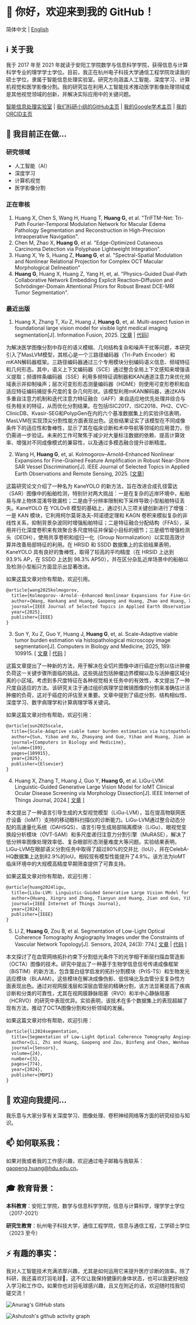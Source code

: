 # 👋 你好，欢迎来到我的 GitHub！

简体中文 | [English](https://github.com/PeakVision0814/PeakVision0814/blob/main/README.md)

## ℹ️ 关于我

我于 2017 年至 2021 年就读于安阳工学院数学与信息科学学院，获得信息与计算科学专业的理学学士学位。目前，我正在杭州电子科技大学通信工程学院攻读我的硕士学位，隶属于智能信息处理实验室。研究方向涵盖人工智能、深度学习、计算机视觉和医学影像分割。我的研究旨在利用人工智能技术推动医学影像处理领域或是其他视觉领域的创新，并解决实际应用中的关键问题。

[智能信息处理实验室](http://iipl.net.cn/) | [我们科研小组的GitHub主页](https://github.com/IMOP-lab) | [我的Google学术主页](https://scholar.google.com/citations?user=RDfnwXMAAAAJ&hl=zh-CN) | [我的ORCID主页](https://orcid.org/0009-0008-3190-5669)

## 🔭 我目前正在做...

### 研究领域

- 人工智能（AI）
- 深度学习
- 计算机视觉
- 医学影像分割

### 正在审核

1. Huang X, Chen S, Wang H, Huang T, **Huang G,** et al. "TriFTM-Net: Tri-Path Fourier-Temporal Modulation Network for Macular Edema Pathology Segmentation and Reconstruction in High-Precision Intraoperative Navigation".
2. Chen M, Zhao X, **Huang G**, et al. "Edge-Optimized Cutaneous Carcinoma Detection via Polyphase Lightweight Integration".
3. Huang X, Ye S, Huang Z, **Huang G**, et al. "Spectral-Spatial Modulation and Nonlinear Relational Projection for Complex OCT Macular Morphological Delineation"
4. **Huang G**, Huang X, Huang Z, Yang H, et, al. "Physics-Guided Dual-Path Collaborative Network Embedding Explicit Reaction–Diffusion and Schrödinger-Domain Attentional Priors for Robust Breast DCE-MRI Tumor Segmentation".

### 最近出版

1. Huang X, Zhang T, Xu Z, Huang J, **Huang G**, et, al. Multi-aspect fusion in foundational large vision model for visible light medical imaging segmentation[J]. Information Fusion, 2025. [[文章](https://linkinghub.elsevier.com/retrieve/pii/S1566253525004580) | [代码](https://github.com/IMOP-lab/MasLVM-Pytorch)]

为解决医学图像分割中存在的语义模糊、几何结构复杂和噪声干扰等问题，本研究引入了MasLVM模型，其核心是一个三路径编码器（Tri-Path Encoder）和mKAN解码器框架。三路径编码器通过三个专用模块分别编码语义信息、频域特征和几何形态。其中，语义上下文编码器（SCE）通过整合全局上下文感知来增强语义提取；频谱样条编码器（SSE）利用多频特征调制器和KAN通道注意力来优化频域表示并抑制噪声；层次可变形形态测量编码器（HDME）则使用可变形卷积和自适应特征编码捕捉多尺度的复杂几何形状。该模型利用mKAN解码器，通过KAN多重自注意力机制和迭代注意力特征融合（iAFF）来自适应地优先处理并综合与任务相关的特征，从而优化分割结果。在包括ISIC2017、ISIC2018、PH2、CVC-ClinicDB、Kvasir-SEG和PolypGen在内的六个基准数据集上的实验评估表明，MasLVM在实现顶尖分割性能方面表现出色。这些结果证实了该模型在不同成像条件下的适应性和鲁棒性，显示了其在临床诊断和术中导航等领域的应用潜力，但仍需进一步验证。未来的工作可聚焦于减少对大量标注数据的依赖、提高计算效率、增强对不同成像模式的兼容性，以及通过多模态融合提升诊断精度。

2. Wang H, **Huang G**, et, al. Kolmogorov–Arnold–Enhanced Nonlinear Expansions for Fine-Grained Feature Amplification in Robust Near-Shore SAR Vessel Discrimination[J]. IEEE Journal of Selected Topics in Applied Earth Observations and Remote Sensing, 2025. [[文章](https://doi.org/10.1109/jstars.2025.3575439)]

这篇研究论文介绍了一种名为 KaneYOLO 的新方法，旨在改进合成孔径雷达（SAR）图像中的船舶检测，特别针对两大挑战：一是在复杂的近岸环境中，船舶易与岸上物体混淆导致漏检；二是由于分辨率限制和下采样导致小型船舶特征丢失。KaneYOLO 在 YOLOv8 模型的基础上，通过引入三项关键创新进行了增强：一是 KAN 模块，它利用柯尔莫哥洛夫-阿诺德定理和 KAGN 卷积来模拟复杂的非线性关系，抑制背景杂波同时增强船舶特征；二是特征融合分配结构（FFAS），采用并行化深度卷积来有效聚合多尺度特征并保留小目标的细节；三是细节增强检测头（DEDH），使用共享卷积和组归一化（Group Normalization）以实现高效计算并改善局部特征的利用。在 HRSID 和 SSDD 数据集上的实验结果表明，KaneYOLO 具有良好的鲁棒性，取得了较高的平均精度（在 HRSID 上达到 93.9% AP，在 SSDD 上达到 98.3% AP50），并在区分杂乱近岸场景中的船舶以及检测小型船只方面显示出显著改进。

如果这篇文章对你有帮助，欢迎引用。

```latex
@article{wang2025kolmogorov,
  title={Kolmogorov--Arnold--Enhanced Nonlinear Expansions for Fine-Grained Feature Amplification in Robust Near-Shore SAR Vessel Discrimination},
  author={Wang, Hankang and Huang, Gaopeng and Huang, Zhao and Huang, Xingru and Xu, Zhaoyang and Zheng, Zhiwen and Liu, Shanwei and Wei, Shiqing and Liu, Jin and Zhang, Xiaoshuai},
  journal={IEEE Journal of Selected Topics in Applied Earth Observations and Remote Sensing},
  year={2025},
  publisher={IEEE}
}
```

3. Sun Y, Xu Z, Guo Y, Huang J, **Huang G**, et, al. Scale-Adaptive viable tumor burden estimation via histopathological microscopy image segmentation[J]. Computers in Biology and Medicine, 2025, 189: 109915. [ [文章](https://www.sciencedirect.com/science/article/pii/S0010482525002665) | [代码](https://github.com/IMOP-lab/Scale-Adaptive-Net) ]

这篇文章提出了一种新的方法，用于解决在全切片图像中进行癌症分割以估计肿瘤负荷这一关键步骤所面临的挑战。这些挑战包括肿瘤边界模糊以及与活肿瘤区域分离的小区域。考虑到多尺度特征在各种视觉相关任务中的有效性，本文提出了一种尺度自适应的方法。该研究关注于通过组织病理学显微镜图像的分割来准确估计活肿瘤的负荷，这对于癌症的评估至关重要。文章中提到了癌症分割、结构相似性、深度学习、数字病理学和计算病理学等关键词。

如果这篇文章对你有帮助，欢迎引用：

```latex
@article{sun2025scale,
  title={Scale-Adaptive viable tumor burden estimation via histopathological microscopy image segmentation},
  author={Sun, Yibao and Xu, Zhaoyang and Guo, Yihao and Huang, Jian and Huang, Gaopeng and Huang, Tangsen and Zhao, Lou and Jiang, Shaowei and Zheng, Zhiwen and Liu, Jin and others},
  journal={Computers in Biology and Medicine},
  volume={189},
  pages={109915},
  year={2025},
  publisher={Elsevier}
}
```

4. Huang X, Zhang T, Huang J, Guo Y, **Huang G,** et al. LiGu-LVM: Linguistic-Guided Generative Large Vision Model for IoMT Clinical Ocular Disease Screening via Morphology Dissection[J]. IEEE Internet of Things Journal, 2024.[ [文章](https://ieeexplore.ieee.org/abstract/document/10742080) ]

本文提出了一种语言引导生成的大型视觉模型（LiGu-LVM），旨在提高物联网医疗设备（IoMT）支持的移动眼科扫描仪的诊断能力。LiGu-LVM通过整合动态分配的高速量化系统（DAHSQS）、语言引导生成局部隔离模块（LiGu）、眼视觉变换段分析模块（OVT-SAM）和多尺度递归注意力分割引擎（MuRASE），解决了低分辨率图像处理效率低、复杂眼部形态测量难度大等问题。实验结果表明，LiGu-LVM在眼部语义分割任务中取得了超过80%的交并比（IoU），并在CelebA-HQ数据集上达到82.9%的IoU，相较现有模型性能提升了4.9%。该方法为IoMT临床环境中的大规模高精度早期筛查提供了可靠支持。

如果这篇文章对你有帮助，欢迎引用：
```latex
@article{huang2024ligu,
  title={LiGu-LVM: Linguistic-Guided Generative Large Vision Model for IoMT Clinical Ocular Disease Screening via Morphology Dissection},
  author={Huang, Xingru and Zhang, Tianyun and Huang, Jian and Guo, Yihao and Huang, Gaopeng and Yang, Han and Zheng, Zhiwen and Zhao, Lou and Jiang, Shaowei and Liu, Jin and others},
  journal={IEEE Internet of Things Journal},
  year={2024},
  publisher={IEEE}
}
```

5. Li Z, **Huang G**, Zou B, et al. Segmentation of Low-Light Optical Coherence Tomography Angiography Images under the Constraints of Vascular Network Topology[J]. Sensors, 2024, 24(3): 774.[ [文章](https://www.mdpi.com/1424-8220/24/3/774) | [代码](https://github.com/RicoLeehdu/BiSTIM) ]


本文探讨了在血管网络拓扑约束下分割低光条件下的光学相干断层扫描血管造影（OCTA）图像的技术。研究中提出了一种基于生物学信息信号传递成像框架（BiSTIM）的新方法，包含蛋白组学启发的拓扑分割模块（PrIS-TS）和生物发光适应模块（BLAAM）。这些模块在解决成像伪影、低信噪比及血管分支复杂性方面表现出色。通过对视网膜浅层和深层血管层的精确分割，该方法显著提高了疾病诊断和分类的可靠性，尤其在视网膜静脉阻塞（RVO）和半中心静脉阻塞（HCRVO）的研究中表现优异。实验表明，该技术在多个数据集上的表现超越了现有方法，推动了OCTA图像分割和分析领域的发展。

如果这篇文章对你有帮助，欢迎引用：

```latex
@article{li2024segmentation,
  title={Segmentation of Low-Light Optical Coherence Tomography Angiography Images under the Constraints of Vascular Network Topology},
  author={Li, Zhi and Huang, Gaopeng and Zou, Binfeng and Chen, Wenhao and Zhang, Tianyun and Xu, Zhaoyang and Cai, Kunyan and Wang, Tingyu and Sun, Yaoqi and Wang, Yaqi and others},
  journal={Sensors},
  volume={24},
  number={3},
  pages={774},
  year={2024},
  publisher={MDPI}
}
```

## 💬 欢迎向我提问...

我乐意与大家分享有关深度学习、图像处理、卷积神经网络等方面的研究经验与知识。

## 📫 如何联系我：

如果对我或者我的工作感兴趣，欢迎通过电子邮箱与我联系：[gaopeng.huang@hdu.edu.cn](mailto:gaopeng.huang@hdu.edu.cn)。

## 🎓 教育背景：

**本科教育**：安阳工学院，数学与信息科学学院，信息与计算科学，理学学士学位（2017-2021）

**研究生教育**：杭州电子科技大学，通信工程学院，信息与通信工程，工学硕士学位（2023 至今）

## ⚡ 有趣的事实：

我对人工智能技术充满浓厚兴趣，尤其是如何运用它来提升医疗诊断的效率。除了科研，我还喜欢打羽毛球🏸，这不仅让我保持健康的身体状态，也可以我更好地投入学习和工作😊。如果你也对羽毛球感兴趣，且又在附近的话，欢迎随时找我切磋交流！

![Anurag's GitHub stats](https://github-readme-stats.vercel.app/api?username=PeakVision0814)

![Ashutosh's github activity graph](https://github-readme-activity-graph.vercel.app/graph?username=PeakVision0814)
